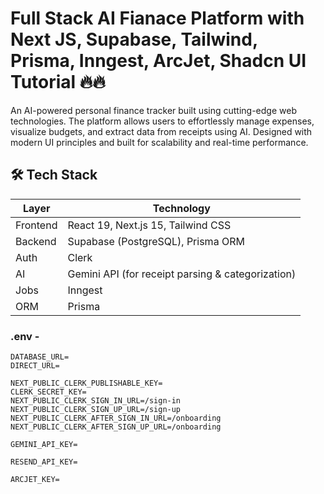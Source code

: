 # Full Stack AI Fianace Platform with Next JS, Supabase, Tailwind, Prisma, Inngest, ArcJet, Shadcn UI Tutorial 🔥🔥

An AI-powered personal finance tracker built using cutting-edge web technologies. The platform allows users to effortlessly manage expenses, visualize budgets, and extract data from receipts using AI. Designed with modern UI principles and built for scalability and real-time performance.
## 🛠️ Tech Stack

| Layer        | Technology                                      |
|--------------|--------------------------------------------------|
| Frontend     | React 19, Next.js 15, Tailwind CSS              |
| Backend      | Supabase (PostgreSQL), Prisma ORM               |
| Auth         | Clerk                                           |
| AI           | Gemini API (for receipt parsing & categorization) |
| Jobs         | Inngest                                         |
| ORM          | Prisma                                          |

### .env -

```
DATABASE_URL=
DIRECT_URL=

NEXT_PUBLIC_CLERK_PUBLISHABLE_KEY=
CLERK_SECRET_KEY=
NEXT_PUBLIC_CLERK_SIGN_IN_URL=/sign-in
NEXT_PUBLIC_CLERK_SIGN_UP_URL=/sign-up
NEXT_PUBLIC_CLERK_AFTER_SIGN_IN_URL=/onboarding
NEXT_PUBLIC_CLERK_AFTER_SIGN_UP_URL=/onboarding

GEMINI_API_KEY=

RESEND_API_KEY=

ARCJET_KEY=
```
